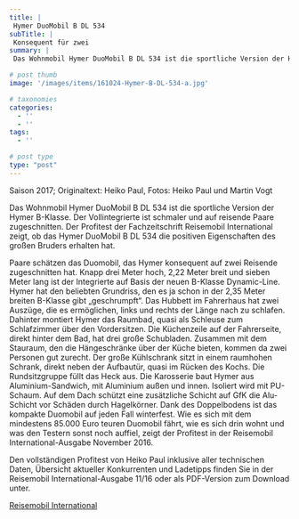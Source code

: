 ```yaml
---
title: |
 Hymer DuoMobil B DL 534
subTitle: |
 Konsequent für zwei
summary: |
 Das Wohnmobil Hymer DuoMobil B DL 534 ist die sportliche Version der Hymer B-Klasse. Der Vollintegrierte ist schmaler und auf reisende Paare zugeschnitten. Der Profitest der Fachzeitschrift Reisemobil International zeigt, ob das Hymer DuoMobil B DL 534 die positiven Eigenschaften des großen Bruders erhalten hat. 

# post thumb
image: '/images/items/161024-Hymer-B-DL-534-a.jpg'

# taxonomies
categories: 
  - ''
  - ''
tags:
  - ''

# post type
type: "post"
---
```


Saison 2017; Originaltext: Heiko Paul, Fotos: Heiko Paul und Martin Vogt  

Das Wohnmobil Hymer DuoMobil B DL 534 ist die sportliche Version der Hymer B-Klasse. Der Vollintegrierte ist schmaler und auf reisende Paare zugeschnitten. Der Profitest der Fachzeitschrift Reisemobil International zeigt, ob das Hymer DuoMobil B DL 534 die positiven Eigenschaften des großen Bruders erhalten hat.   

Paare schätzen das Duomobil, das Hymer konsequent auf zwei Reisende zugeschnitten hat. Knapp drei Meter hoch, 2,22 Meter breit und sieben Meter lang ist der Integrierte auf Basis der neuen B-Klasse Dynamic-Line. Hymer hat den beliebten Grundriss, den es ja schon in der 2,35 Meter breiten B-Klasse gibt „geschrumpft“. Das Hubbett im Fahrerhaus hat zwei Auszüge, die es ermöglichen, links und rechts der Länge nach zu schlafen. Dahinter montiert Hymer das Raumbad, quasi als Schleuse zum Schlafzimmer über den Vordersitzen. Die Küchenzeile auf der Fahrerseite, direkt hinter dem Bad, hat drei große Schubladen. Zusammen mit dem Stauraum, den die Hängeschränke über der Küche bieten, kommen da zwei Personen gut zurecht. Der große Kühlschrank sitzt in einem raumhohen Schrank, direkt neben der Aufbautür, quasi im Rücken des Kochs. Die Rundsitzgruppe füllt das Heck aus. Die Karosserie baut Hymer aus Aluminium-Sandwich, mit Aluminium außen und innen. Isoliert wird mit PU-Schaum. Auf dem Dach schützt eine zusätzliche Schicht auf GfK die Alu-Schicht vor Schäden durch Hagelkörner. Dank des Doppelbodens ist das kompakte Duomobil auf jeden Fall winterfest. Wie es sich mit dem mindestens 85.000 Euro teuren Duomobil fährt, wie es sich drin wohnt und was den Testern sonst noch auffiel, zeigt der Profitest in der Reisemobil International-Ausgabe November 2016.  

Den vollständigen Profitest von Heiko Paul inklusive aller technischen Daten, Übersicht aktueller Konkurrenten und Ladetipps finden Sie in der Reisemobil International-Ausgabe 11/16 oder als PDF-Version zum Download unter.  

[Reisemobil International](http://reisemoil-international.de)  